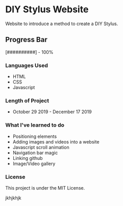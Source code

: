 # DIY Stylus Website
Website to introduce a method to create a DIY Stylus.

## Progress Bar
[##########] - 100%

### Languages Used
- HTML
- CSS
- Javascript

### Length of Project
- October 29 2019 - December 17 2019

### What I've learned to do
- Positioning elements
- Adding images and videos into a website
- Javascript scroll animation
- Navigation bar magic
- Linking github
- Image/Video gallery

### License
This project is under the MIT License.

jkhjkhjk
